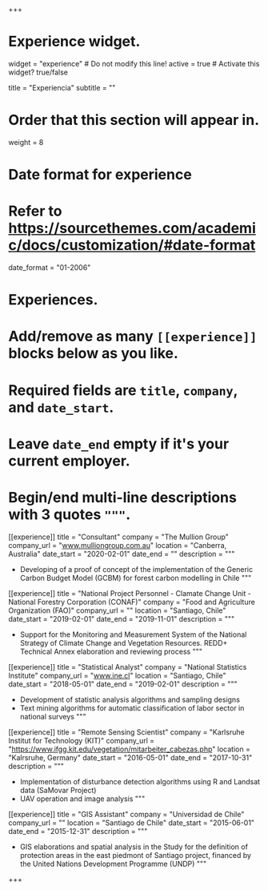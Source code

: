 +++
# Experience widget.
widget = "experience"  # Do not modify this line!
active = true  # Activate this widget? true/false

title = "Experiencia"
subtitle = ""

# Order that this section will appear in.
weight = 8

# Date format for experience
#   Refer to https://sourcethemes.com/academic/docs/customization/#date-format
date_format = "01-2006"

# Experiences.
#   Add/remove as many `[[experience]]` blocks below as you like.
#   Required fields are `title`, `company`, and `date_start`.
#   Leave `date_end` empty if it's your current employer.
#   Begin/end multi-line descriptions with 3 quotes `"""`.

[[experience]]
  title = "Consultant"
  company = "The Mullion Group"
  company_url = "www.mulliongroup.com.au"
  location = "Canberra, Australia"
  date_start = "2020-02-01"
  date_end = ""
  description = """
  * Developing of a proof of concept of the implementation of the Generic Carbon Budget Model (GCBM) for forest carbon modelling in Chile
  """


[[experience]]
  title = "National Project Personnel - Clamate Change Unit - National Forestry Corporation (CONAF)"
  company = "Food and Agriculture Organization (FAO)"
  company_url = ""
  location = "Santiago, Chile"
  date_start = "2019-02-01"
  date_end = "2019-11-01"
  description = """
  * Support for the Monitoring and Measurement System of the National Strategy of Climate Change and Vegetation Resources. REDD+ Technical
Annex elaboration and reviewing process
  """

[[experience]]
  title = "Statistical Analyst"
  company = "National Statistics Institute"
  company_url = "www.ine.cl"
  location = "Santiago, Chile"
  date_start = "2018-05-01"
  date_end = "2019-02-01"
  description = """
  * Development of statistic analysis algorithms and sampling designs
  * Text mining algorithms for automatic classification of labor sector in national surveys
  """

[[experience]]
  title = "Remote Sensing Scientist"
  company = "Karlsruhe Institut for Technology (KIT)"
  company_url = "https://www.ifgg.kit.edu/vegetation/mitarbeiter_cabezas.php"
  location = "Kalrsruhe, Germany"
  date_start = "2016-05-01"
  date_end = "2017-10-31"
  description = """
  * Implementation of disturbance detection algorithms using R and Landsat data (SaMovar Project)
  * UAV operation and image analysis
  """
  
[[experience]]
  title = "GIS Assistant"
  company = "Universidad de Chile"
  company_url = ""
  location = "Santiago de Chile"
  date_start = "2015-06-01"
  date_end = "2015-12-31"
  description = """
  * GIS elaborations and spatial analysis in the Study for the definition of protection areas in the east piedmont of Santiago project, financed by the United Nations Development Programme (UNDP)
  """

+++

